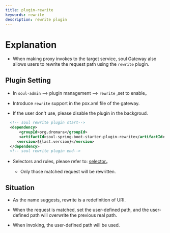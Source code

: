 ```yaml
---
title: plugin-rewrite
keywords: rewrite
description: rewrite plugin
---
```


# Explanation

* When making proxy invokes to the target service, soul Gateway also allows users to rewrite the request path using the `rewrite` plugin.


## Plugin Setting

* In `soul-admin` --> plugin management --> `rewrite` ,set to enable。

* Introduce `rewrite` support in the pox.xml file of the gateway.

* If the user don't use, please disable the plugin in the backgroud.

```xml
  <!-- soul rewrite plugin start-->
  <dependency>
      <groupId>org.dromara</groupId>
      <artifactId>soul-spring-boot-starter-plugin-rewrite</artifactId>
     <version>${last.version}</version>
  </dependency>
  <!-- soul rewrite plugin end-->
``` 

* Selectors and rules, please refer to: [selector](docs/en-us/soul/selector.md)。
 
  * Only those matched request will be rewritten.

## Situation

* As the name suggests, rewrite is a redefinition of URI. 

* When the request is matched, set the user-defined path, and the user-defined path will overwrite the previous real path.

* When invoking, the user-defined path will be used.
